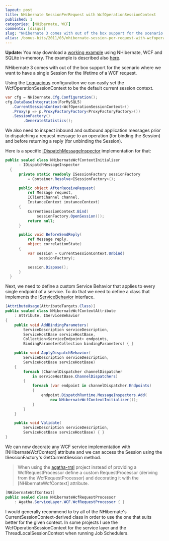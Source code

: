 ```yaml
---
layout: post
title: NHibernate SessionPerRequest with WcfOperationSessionContext
published: 1
categories: [NHibernate, WCF]
comments: [disqus]
slug: "NHibernate 3 comes with out of the box support for the scenario where we want to have a single Session for the lifetime of a WCF request."
alias: /bonus-bits/2011/03/nhibernate-session-per-request-with-wcfoperationsessioncontext.html
---
```

<p><strong>Update:&#0160;</strong>You may download a <a href="https://github.com/moodmosaic/BonusBits.CodeSamples/tree/master/BonusBits.CodeSamples.NHibernate" target="_blank" title="WcfOperationSessionContext (Sample Application with Tests)">working example</a> using NHibernate, WCF and SQLite in-memory. The example is described also <a href="http://www.nikosbaxevanis.com/bonus-bits/2011/04/nhibernate-session-per-request-with-wcfoperationsessioncontext-part2.html" target="_blank" title="NHibernate Session Per Request with WcfOperationSessionContext (Part 2).">here</a>.</p>
<p>NHibernate 3 comes with out of the box support for the scenario where we want to have a single Session for the lifetime of a WCF request.</p>
<p>Using the <a href="http://jameskovacs.com/2011/01/21/loquacious-configuration-in-nhibernate-3/" target="_blank" title="Loquacious Configuration in NHibernate 3.">Loquacious</a>&#0160;configuration we can easily set the WcfOperationSessionContext to be the default&#0160;current session context.</p>

```c#
var cfg = NHibernate.Cfg.Configuration();
cfg.DataBaseIntegration(ForMySQL5)
   .CurrentSessionContext<WcfOperationSessionContext>()
   .Proxy(p => p.ProxyFactoryFactory<ProxyFactoryFactory>())
   .SessionFactory()
        .GenerateStatistics();
```

<p>We also need to inspect inbound and outbound application messages prior to dispatching a request message to an operation (for binding the Session) and before returning a reply (for unbinding the Session).</p>
<p>Here is a specific&#0160;<a href="http://msdn.microsoft.com/en-us/library/system.servicemodel.dispatcher.idispatchmessageinspector.aspx" target="_blank" title="Defines the methods that enable custom inspection or modification of inbound and outbound application messages in service applications.">IDispatchMessageInspector</a> implementation for that:</p>

```c#
public sealed class NHibernateWcfContextInitializer
      : IDispatchMessageInspector
  {
      private static readonly ISessionFactory sessionFactory
          = Container.Resolve<ISessionFactory>();

      public object AfterReceiveRequest(
          ref Message request,
          IClientChannel channel,
          InstanceContext instanceContext)
      {
          CurrentSessionContext.Bind(
              sessionFactory.OpenSession());
          return null;
      }

      public void BeforeSendReply(
          ref Message reply,
          object correlationState)
      {
          var session = CurrentSessionContext.Unbind(
               sessionFactory);

          session.Dispose();
      }
  }
```

<p>Next, we need to define a custom Service Behavior that applies to every single endpoint of a service. To do that we need to define a class that implements the <a href="http://msdn.microsoft.com/en-us/library/system.servicemodel.description.iservicebehavior.aspx" target="_blank" title="Provides a mechanism to modify or insert custom extensions across an entire service, including the ServiceHostBase.">IServiceBehavior</a> interface.</p>

```c#
[AttributeUsage(AttributeTargets.Class)]
public sealed class NHibernateWcfContextAttribute
    : Attribute, IServiceBehavior
{
    public void AddBindingParameters(
        ServiceDescription serviceDescription, 
        ServiceHostBase serviceHostBase, 
        Collection<ServiceEndpoint> endpoints, 
        BindingParameterCollection bindingParameters) { }

    public void ApplyDispatchBehavior(
        ServiceDescription serviceDescription, 
        ServiceHostBase serviceHostBase)
    {
        foreach (ChannelDispatcher channelDispatcher 
            in serviceHostBase.ChannelDispatchers)
        {
            foreach (var endpoint in channelDispatcher.Endpoints)
            {
                endpoint.DispatchRuntime.MessageInspectors.Add(
                    new NHibernateWcfContextInitializer());
            }
        }
    }

    public void Validate(
        ServiceDescription serviceDescription, 
        ServiceHostBase serviceHostBase) { }
}
```

<p>We can now decorate any WCF service implementation with [NHibernateWcfContext] attribute and we can access the Session using the ISessionFactory&#39;s GetCurrentSession method.</p>
<blockquote><p>When using the&#0160;<a href="http://code.google.com/p/agatha-rrsl/" target="_blank" title="Implementation of the Request/Response Service Layer for .NET">agatha-rrsl</a>&#0160;project instead of providing a WcfRequestProcessor define a custom RequestProcessor (deriving from the&#0160;WcfRequestProcessor) and decorating it with the [NHibernateWcfContext] attribute.</p></blockquote>

```c#
[NHibernateWcfContext]
public sealed class NHibernateWcfRequestProcessor
    : Agatha.ServiceLayer.WCF.WcfRequestProcessor { }
```

<p>I would generally recommend to try all of the NHibernate&#39;s CurrentSessionContext-derived class in order to use the one that suits better for the given context. In some projects I use the WcfOperationSessionContext for the service layer and the ThreadLocalSessionContext when running&#0160;Job Schedulers.</p>

